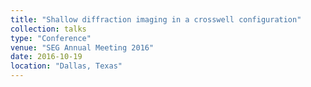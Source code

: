 ```yaml
---
title: "Shallow diffraction imaging in a crosswell configuration"
collection: talks
type: "Conference"
venue: "SEG Annual Meeting 2016"
date: 2016-10-19
location: "Dallas, Texas"
---
```


